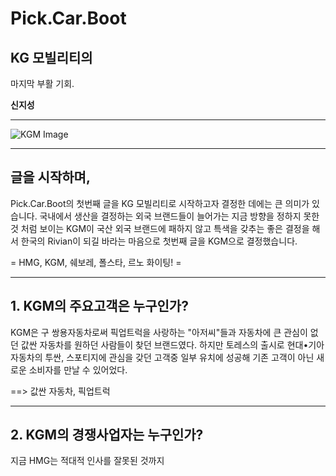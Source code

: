 # Pick.Car.Boot

## KG 모빌리티의
마지막 부활 기회.

**신지성**

---

![KGM Image](https://i.namu.wiki/i/iOq5FF9VWBYkpNhF-6oeWDHlMg-FrrxpKCv24e18Ih33X012Kjhtv3-4J7egjUX1LKuvk2SwOir4-GI6U2fwo0RrMoE8TarOkKpyGsxOWMHXMpwTxyuvR1GTP35ncJNfj6O_Lu2lG7XyvchjJL0MAA.webp)

---

## 글을 시작하며,

Pick.Car.Boot의 첫번째 글을 KG 모빌리티로 시작하고자 결정한 데에는 큰 의미가 있습니다. 국내에서 생산을 결정하는 외국 브랜드들이 늘어가는 지금 방향을 정하지 못한 것 처럼 보이는 KGM이 국산 외국 브랜드에 패하지 않고 특색을 갖추는 좋은 결정을 해서 한국의 Rivian이 되길 바라는 마음으로 첫번째 글을 KGM으로 결정했습니다.

= HMG, KGM, 쉐보레, 폴스타, 르노 화이팅! =

---

## 1. KGM의 주요고객은 누구인가?

KGM은 구 쌍용자동차로써 픽업트럭을 사랑하는 "아저씨"들과 자동차에 큰 관심이 없던 값싼 자동차를 원하던 사람들이 찾던 브랜드였다. 하지만 토레스의 출시로 현대•기아 자동차의 투싼, 스포티지에 관심을 갖던 고객중 일부 유치에 성공해 기존 고객이 아닌 새로운 소비자를 만날 수 있어었다.

==> 값싼 자동차, 픽업트럭

---

## 2. KGM의 경쟁사업자는 누구인가?

지금 HMG는 적대적 인사를 잘못된 것까지
